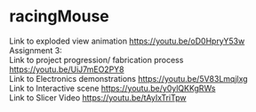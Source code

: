 # racingMouse

Link to exploded view animation https://youtu.be/oD0HpryY53w
<br>
Assignment 3:
<br>
Link to project progression/ fabrication process 
https://youtu.be/UiJ7mEO2PY8
<br>
Link to Electronics demonstrations 
https://youtu.be/5V83Lmqjlxg
<br>
Link to Interactive scene 
https://youtu.be/y0ylQKKgRWs
<br>
Link to Slicer Video 
https://youtu.be/tAyIxTriTpw
